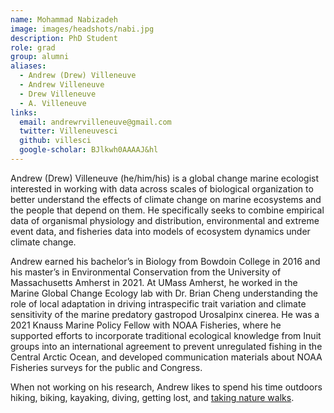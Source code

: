```yaml
---
name: Mohammad Nabizadeh
image: images/headshots/nabi.jpg
description: PhD Student
role: grad
group: alumni
aliases:
  - Andrew (Drew) Villeneuve
  - Andrew Villeneuve
  - Drew Villeneuve
  - A. Villeneuve
links:
  email: andrewrvilleneuve@gmail.com
  twitter: Villeneuvesci
  github: villesci
  google-scholar: BJlkwh0AAAAJ&hl
---
```


Andrew (Drew) Villeneuve (he/him/his) is a global change marine ecologist interested in working with data across scales of biological organization to better understand the effects of climate change on marine ecosystems and the people that depend on them. He specifically seeks to combine empirical data of organismal physiology and distribution, environmental and extreme event data, and fisheries data into models of ecosystem dynamics under climate change. 

Andrew earned his bachelor’s in Biology from Bowdoin College in 2016 and his master’s in Environmental Conservation from the University of Massachusetts Amherst in 2021. At UMass Amherst, he worked in the Marine Global Change Ecology lab with Dr. Brian Cheng understanding the role of local adaptation in driving intraspecific trait variation and climate sensitivity of the marine predatory gastropod Urosalpinx cinerea. He was a 2021 Knauss Marine Policy Fellow with NOAA Fisheries, where he supported efforts to incorporate traditional ecological knowledge from Inuit groups into an international agreement to prevent unregulated fishing in the Central Arctic Ocean, and developed communication materials about NOAA Fisheries surveys for the public and Congress. 

When not working on his research, Andrew likes to spend his time outdoors hiking, biking, kayaking, diving, getting lost, and [taking nature walks](https://www.inaturalist.org/people/1160923). 

